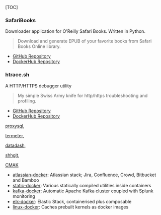 
<title>Containerization & Docker Projects</title>

[TOC]

### SafariBooks

Downloader application for O'Reilly Safari Books. Written in Python.

> Download and generate EPUB of your favorite books from Safari Books Online library.

- [GitHub Repository](https://github.com/spacelatte/safaribooks.git)
- [DockerHub Repository](https://hub.docker.com/r/spacelatte/safaribooks)

### htrace.sh

A HTTP/HTTPS debugger utility

> My simple Swiss Army knife for http/https troubleshooting and profiling.

- [GitHub Repository](https://github.com/spacelatte/htrace.sh.git)
- [DockerHub Repository](https://hub.docker.com/r/spacelatte/htrace.sh)

[proxysql](https://github.com/spacelatte/proxysql.git),

[termeter](https://github.com/spacelatte/termeter.git),

[datadash](https://github.com/spacelatte/datadash.git),

[shhgit](https://github.com/spacelatte/shhgit.git),

[CMAK](https://github.com/spacelatte/cmak.git)

- [atlassian-docker](https://github.com/spacelatte/atlassian-docker.git): Atlassian stack; Jira, Confluence, Crowd, Bitbucket and Bamboo
- [static-docker](https://github.com/spacelatte/static-docker.git): Various statically compiled utilities inside containers
- [kafka-docker](https://github.com/spacelatte/kafka-docker.git): Automatic Apache Kafka cluster coupled with Splunk monitoring
- [elk-docker](https://github.com/spacelatte/elk-docker.git): Elastic Stack, containerised plus composable
- [linux-docker](https://github.com/spacelatte/linux-docker.git): Caches prebuilt kernels as docker images
